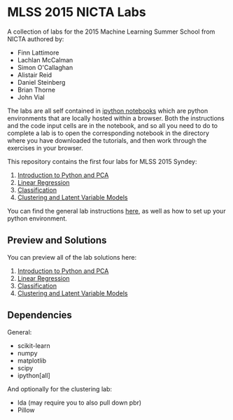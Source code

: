 # MLSS 2015 NICTA Labs
A collection of labs for the 2015 Machine Learning Summer School from NICTA
authored by:

* Finn Lattimore
* Lachlan McCalman
* Simon O'Callaghan
* Alistair Reid
* Daniel Steinberg
* Brian Thorne
* John Vial

The labs are all self contained in [ipython
notebooks](http://ipython.org/notebook.html) which are python environments that
are locally hosted within a browser. Both the instructions and the code input
cells are in the notebook, and so all you need to do to complete a lab is to
open the corresponding notebook in the directory where you have downloaded the
tutorials, and then work through the exercises in your browser.

This repository contains the first four labs for MLSS 2015 Syndey:
1. [Introduction to Python and PCA](https://github.com/NICTA/MLSS/tree/master/Intro%20and%20PCA)
2. [Linear Regression](https://github.com/NICTA/MLSS/tree/master/Linear%20Regression)
3. [Classification](https://github.com/NICTA/MLSS/tree/master/classification)
4. [Clustering and Latent Variable Models](https://github.com/NICTA/MLSS/tree/master/clustering)

You can find the general lab instructions [here](http://tinyurl.com/ldtpuez),
as well as how to set up your python environment.


## Preview and Solutions

You can preview all of the lab solutions here:
1. [Introduction to Python and PCA](http://nbviewer.ipython.org/github/NICTA/MLSS/blob/master/Intro%20and%20PCA/Intro%20to%20python%20Answers.ipynb)
2. [Linear Regression](http://nbviewer.ipython.org/github/NICTA/MLSS/blob/master/Linear%20Regression/linearRegressionAnswers.ipynb)
3. [Classification](http://nbviewer.ipython.org/github/NICTA/MLSS/blob/master/classification/Classification_solutions.ipynb)
4. [Clustering and Latent Variable Models](http://nbviewer.ipython.org/github/NICTA/MLSS/blob/master/clustering/Clustering%20and%20Latent%20Variable%20Models%20-%20SOLUTIONS.ipynb)


## Dependencies

General:
* scikit-learn
* numpy
* matplotlib
* scipy
* ipython[all]

And optionally for the clustering lab:
* lda (may require you to also pull down pbr)
* Pillow
